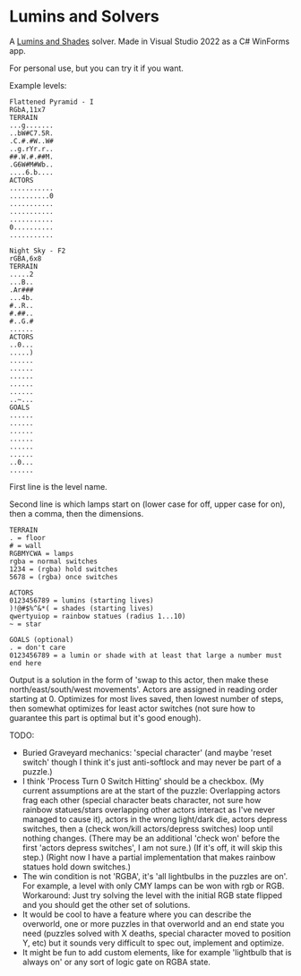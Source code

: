 # Lumins and Solvers
A [Lumins and Shades](https://store.steampowered.com/app/653020/Lumins_and_Shades/) solver. Made in Visual Studio 2022 as a C# WinForms app.

For personal use, but you can try it if you want.

Example levels:

```
Flattened Pyramid - I
RGbA,11x7
TERRAIN
...g.......
..bW#C7.5R.
.C.#.#W..W#
..g.rYr.r..
##.W.#.##M.
.G6W#M#Wb..
....6.b....
ACTORS
...........
..........0
...........
...........
...........
0..........
...........

Night Sky - F2
rGBA,6x8
TERRAIN
.....2
...B..
.Ar###
...4b.
#..R..
#.##..
#..G.#
......
ACTORS
..0...
.....)
......
......
......
......
......
..~...
GOALS
......
......
......
......
......
......
..0...
......
```

First line is the level name.

Second line is which lamps start on (lower case for off, upper case for on), then a comma, then the dimensions.

```
TERRAIN
. = floor
# = wall
RGBMYCWA = lamps
rgba = normal switches
1234 = (rgba) hold switches
5678 = (rgba) once switches

ACTORS
0123456789 = lumins (starting lives)
)!@#$%^&*( = shades (starting lives)
qwertyuiop = rainbow statues (radius 1...10)
~ = star

GOALS (optional)
. = don't care
0123456789 = a lumin or shade with at least that large a number must end here
```

Output is a solution in the form of 'swap to this actor, then make these north/east/south/west movements'. Actors are assigned in reading order starting at 0. Optimizes for most lives saved, then lowest number of steps, then somewhat optimizes for least actor switches (not sure how to guarantee this part is optimal but it's good enough).

TODO:
* Buried Graveyard mechanics: 'special character' (and maybe 'reset switch' though I think it's just anti-softlock and may never be part of a puzzle.)
* I think 'Process Turn 0 Switch Hitting' should be a checkbox. (My current assumptions are at the start of the puzzle: Overlapping actors frag each other (special character beats character, not sure how rainbow statues/stars overlapping other actors interact as I've never managed to cause it), actors in the wrong light/dark die, actors depress switches, then a (check won/kill actors/depress switches) loop until nothing changes. (There may be an additional 'check won' before the first 'actors depress switches', I am not sure.) (If it's off, it will skip this step.) (Right now I have a partial implementation that makes rainbow statues hold down switches.)
* The win condition is not 'RGBA', it's 'all lightbulbs in the puzzles are on'. For example, a level with only CMY lamps can be won with rgb or RGB. Workaround: Just try solving the level with the initial RGB state flipped and you should get the other set of solutions.
* It would be cool to have a feature where you can describe the overworld, one or more puzzles in that overworld and an end state you need (puzzles solved with X deaths, special character moved to position Y, etc) but it sounds very difficult to spec out, implement and optimize.
* It might be fun to add custom elements, like for example 'lightbulb that is always on' or any sort of logic gate on RGBA state.
